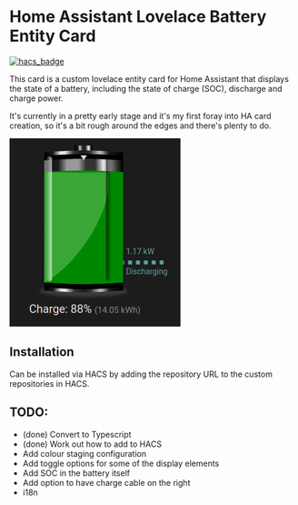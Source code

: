 # Home Assistant Lovelace Battery Entity Card

[![hacs_badge](https://img.shields.io/badge/HACS-Custom-41BDF5.svg?style=for-the-badge)](https://github.com/hacs/integration)

This card is a custom lovelace entity card for Home Assistant that displays the state of a battery, including
the state of charge (SOC), discharge and charge power.

It's currently in a pretty early stage and it's my first foray into HA card creation, so it's a bit rough around the 
edges and there's plenty to do.

![Battery Entity Card](docs/img.png)

## Installation

Can be installed via HACS by adding the repository URL to the custom repositories in HACS.

## TODO:

* (done) Convert to Typescript
* (done) Work out how to add to HACS
* Add colour staging configuration
* Add toggle options for some of the display elements
* Add SOC in the battery itself
* Add option to have charge cable on the right
* i18n
